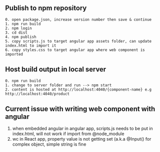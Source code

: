 ## Publish to npm repository
    0. open package.json, increase version number then save & continue  
    1. npm run build
    2. npm login  
    3. cd dist  
    4. npm publish
    5. copy scripts.js to target angular app assets folder, can update index.html to import it  
    6. copy styles.css to target angular app where web component is imported  
## Host build output in local server
    0. npm run build  
    1. change to server folder and run --> npm start  
    2. content is hosted at http://localhost:4040/{component-name} e.g http://localhost:4040/product  

## Current issue with writing web component with angular
1. when embedded angular in angular app, scripts.js needs to be put in index.html, will not work if import from @node_module
2. wc in React app, property value is not getting set (a.k.a @Input() for complex object, simple string is fine